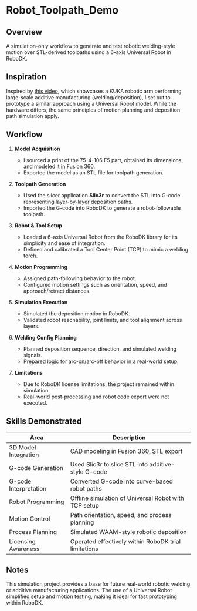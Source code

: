 # Robot_Toolpath_Demo

## Overview

A simulation-only workflow to generate and test robotic welding-style motion over STL-derived toolpaths using a 6-axis Universal Robot in RoboDK.

## Inspiration

Inspired by [this video](https://youtu.be/3THLTQsrem0?si=78Qb_iuWX5MGSNpV), which showcases a KUKA robotic arm performing large-scale additive manufacturing (welding/deposition), I set out to prototype a similar approach using a Universal Robot model. While the hardware differs, the same principles of motion planning and deposition path simulation apply.

## Workflow

1. **Model Acquisition**

   * I sourced a print of the 75-4-106 F5 part, obtained its dimensions, and modeled it in Fusion 360.
   * Exported the model as an STL file for toolpath generation.

2. **Toolpath Generation**

   * Used the slicer application **Slic3r** to convert the STL into G-code representing layer-by-layer deposition paths.
   * Imported the G-code into RoboDK to generate a robot-followable toolpath.

3. **Robot & Tool Setup**

   * Loaded a 6-axis Universal Robot from the RoboDK library for its simplicity and ease of integration.
   * Defined and calibrated a Tool Center Point (TCP) to mimic a welding torch.

4. **Motion Programming**

   * Assigned path-following behavior to the robot.
   * Configured motion settings such as orientation, speed, and approach/retract distances.

5. **Simulation Execution**

   * Simulated the deposition motion in RoboDK.
   * Validated robot reachability, joint limits, and tool alignment across layers.

6. **Welding Config Planning**

   * Planned deposition sequence, direction, and simulated welding signals.
   * Prepared logic for arc-on/arc-off behavior in a real-world setup.

7. **Limitations**

   * Due to RoboDK license limitations, the project remained within simulation.
   * Real-world post-processing and robot code export were not executed.

## Skills Demonstrated

| Area                  | Description                                          |
| --------------------- | ---------------------------------------------------- |
| 3D Model Integration  | CAD modeling in Fusion 360, STL export               |
| G-code Generation     | Used Slic3r to slice STL into additive-style G-code  |
| G-code Interpretation | Converted G-code into curve-based robot paths        |
| Robot Programming     | Offline simulation of Universal Robot with TCP setup |
| Motion Control        | Path orientation, speed, and process planning        |
| Process Planning      | Simulated WAAM-style robotic deposition              |
| Licensing Awareness   | Operated effectively within RoboDK trial limitations |

## Notes

This simulation project provides a base for future real-world robotic welding or additive manufacturing applications. The use of a Universal Robot simplified setup and motion testing, making it ideal for fast prototyping within RoboDK.
